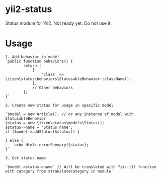 # yii2-status
Status module for Yii2.
Not ready yet. Do not use it.

# Usage
    1. Add behavior to model
    `public function behaviors() {
            return [
                [
                    'class' => \itzen\status\behaviors\StatusableBehavior::className(),
                ],
                // Other behaviors
            ];
    }`

    2. Create new status for usage in specific model

    `$model = new Article(); // or any instance of model with StatusableBehavior 
    $status = new \itzen\status\models\Status();
    $status->name = 'Status name';
    if ($model->addStatus($status)) {

    } else {
        echo Html::errorSummary($status);
    }`
    
    3. Get status name
    
    `$model->status->name` // Will be translated with Yii::t() function with category from $translateCategory in module